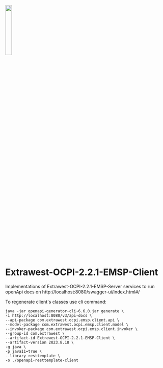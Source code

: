 <a href="https://www.extrawest.com/"><img src="https://drive.google.com/uc?export=view&id=1kXfNj5WfW2oSMzQR82xYBI6Bw_W8-LpK" width="20%"></a>
# Extrawest-OCPI-2.2.1-EMSP-Client

Implementations of Extrawest-OCPI-2.2.1-EMSP-Server services to run openApi docs on http://localhost:8080/swagger-ui/index.html#/

To regenerate client's classes use cli command:
```shell
java -jar openapi-generator-cli-6.6.0.jar generate \
-i http://localhost:8080/v3/api-docs \
--api-package com.extrawest.ocpi.emsp.client.api \
--model-package com.extrawest.ocpi.emsp.client.model \
--invoker-package com.extrawest.ocpi.emsp.client.invoker \
--group-id com.extrawest \
--artifact-id Extrawest-OCPI-2.2.1-EMSP-Client \
--artifact-version 2023.8.18 \
-g java \
-p java11=true \
--library resttemplate \
-o ./openapi-resttemplate-client
```
